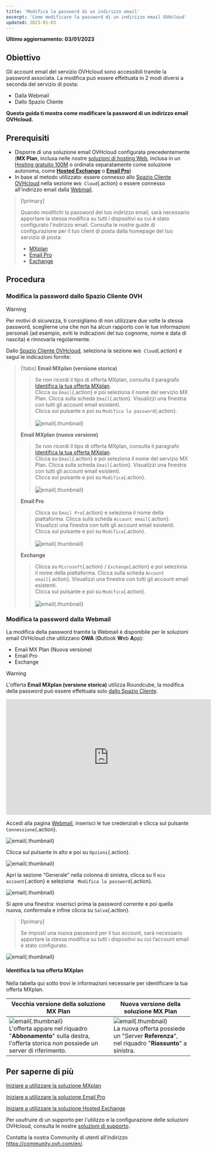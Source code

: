 ```yaml
---
title: 'Modifica la password di un indirizzo email'
excerpt: 'Come modificare la password di un indirizzo email OVHcloud'
updated: 2023-01-03
---
```


**Ultimo aggiornamento: 03/01/2023**

## Obiettivo

Gli account email del servizio OVHcloud sono accessibili tramite la password associata. La modifica può essere effettuata in 2 modi diversi a seconda del servizio di posta:

- Dalla Webmail
- Dallo Spazio Cliente

**Questa guida ti mostra come modificare la password di un indirizzo email OVHcloud.**

## Prerequisiti

- Disporre di una soluzione email OVHcloud configurata precedentemente (**MX Plan**, inclusa nelle nostre [soluzioni di hosting Web](https://www.ovhcloud.com/it/web-hosting/), inclusa in un [Hosting gratuito 100M](https://www.ovhcloud.com/it/domains/free-web-hosting/) o ordinata separatamente come soluzione autonoma, come [**Hosted Exchange**](https://www.ovhcloud.com/it/emails/hosted-exchange/) o [**Email Pro**](https://www.ovhcloud.com/it/emails/email-pro/))
- In base al metodo utilizzato: essere connesso allo [Spazio Cliente OVHcloud](https://www.ovh.com/auth/?action=gotomanager&from=https://www.ovh.it/&ovhSubsidiary=it) nella sezione `Web Cloud`{.action} o essere connesso all'indirizzo email dalla [Webmail](https://www.ovhcloud.com/it/mail/).

> [!primary]
>
> Quando modifichi la password del tuo indirizzo email, sarà necessario apportare la stessa modifica su tutti i dispositivi su cui è stato configurato l'indirizzo email. Consulta le nostre guide di configurazione per il tuo client di posta dalla homepage del tuo servizio di posta:
>
> - [MXplan](/products/web-cloud-email-collaborative-solutions-mx-plan)
> - [Email Pro](/products/web-cloud-email-collaborative-solutions-email-pro)
> - [Exchange](/products/web-cloud-email-collaborative-solutions-microsoft-exchange)
>

## Procedura

### Modifica la password dallo Spazio Cliente OVH <a name="controlpanel"></a>

> [!warning]
> Per motivi di sicurezza, ti consigliamo di non utilizzare due volte la stessa password, sceglierne una che non ha alcun rapporto con le tue informazioni personali (ad esempio, eviti le indicazioni del tuo cognome, nome e data di nascita) e rinnovarla regolarmente.

Dallo [Spazio Cliente OVHcloud](https://www.ovh.com/auth/?action=gotomanager&from=https://www.ovh.it/&ovhSubsidiary=it), seleziona la sezione `Web Cloud`{.action} e segui le indicazioni fornite:

> [!tabs]
> **Email MXplan (versione storica)**
>>
>> Se non ricordi il tipo di offerta MXplan, consulta il paragrafo [Identifica la tua offerta MXplan](#whichmxplan).<br>
>> Clicca su `Email`{.action} e poi seleziona il nome del servizio MX Plan. Clicca sulla scheda `Email`{.action}. Visualizzi una finestra con tutti gli account email esistenti. <br>
>> Clicca sul pulsante <i class="icons-ellipsis icons-border-rounded icons-masterbrand-blue"></i> e poi su `Modifica la password`{.action}.<br><br>
>>![email](images/email-password-mxplan-legacy01.png){.thumbnail}<br>
>>
> **Email MXplan (nuova versione)**
>>
>> Se non ricordi il tipo di offerta MXplan, consulta il paragrafo [Identifica la tua offerta MXplan](#whichmxplan).<br>
>> Clicca su `Email`{.action} e poi seleziona il nome del servizio MX Plan. Clicca sulla scheda `Email`{.action}. Visualizzi una finestra con tutti gli account email esistenti. <br>
>> Clicca sul pulsante <i class="icons-ellipsis icons-border-rounded icons-masterbrand-blue"></i> e poi su `Modifica`{.action}.<br><br>
>>![email](images/email-password-mxplan-new01.png){.thumbnail}<br>
>>
> **Email Pro**
>>
>> Clicca su `Email Pro`{.action} e seleziona il nome della piattaforma. Clicca sulla scheda `Account email`{.action}. Visualizzi una finestra con tutti gli account email esistenti.<br>
>> Clicca sul pulsante <i class="icons-ellipsis icons-border-rounded icons-masterbrand-blue"></i> e poi su `Modifica`{.action}.<br><br>
>>![email](images/email-password-emailpro01.png){.thumbnail}<br>
>>
> **Exchange**
>>
>> Clicca su `Microsoft`{.action} / `Exchange`{.action} e poi seleziona il nome della piattaforma. Clicca sulla scheda `Account email`{.action}. Visualizzi una finestra con tutti gli account email esistenti.<br>
>> Clicca sul pulsante <i class="icons-ellipsis icons-border-rounded icons-masterbrand-blue"></i> e poi su `Modifica`{.action}.<br><br>
>>![email](images/email-password-exchange01.png){.thumbnail}<br>
>>

### Modifica la password dalla Webmail

La modifica della password tramite la Webmail è disponibile per le soluzioni email OVHcloud che utilizzano **OWA** (**O**utlook **W**eb **A**pp):

- Email MX Plan (Nuova versione)
- Email Pro
- Exchange

> [!warning]
>
> L'offerta **Email MXplan (versione storica)** utilizza Roundcube, la modifica della password può essere effettuata solo [dallo Spazio Cliente](#controlpanel).
>

<iframe width="560" height="315" src="https://www.youtube-nocookie.com/embed/msmUN7cLSNI" title="YouTube video player" frameborder="0" allow="accelerometer; autoplay; clipboard-write; encrypted-media; gyroscope; picture-in-picture" allowfullscreen></iframe>

Accedi alla pagina [Webmail](https://www.ovhcloud.com/it/mail/), inserisci le tue credenziali e clicca sul pulsante `Connessione`{.action}. 

![email](images/mxplan-password-new-step2.png){.thumbnail}

Clicca sul pulsante <i class="icons-gear-concept icons-masterbrand-blue"></i>in alto e poi su `Opzioni`{.action}.

![email](images/mxplan-password-new-step3.png){.thumbnail}

Apri la sezione “Generale” nella colonna di sinistra, clicca su Il `mio account`{.action} e seleziona ` Modifica la password`{.action}.

![email](images/mxplan-password-new-step4.png){.thumbnail}

Si apre una finestra: inserisci prima la password corrente e poi quella nuova, confermala e infine clicca su `Salva`{.action}.

> [!primary]
>
> Se imposti una nuova password per il tuo account, sarà necessario apportare la stessa modifica su tutti i dispositivi su cui l’account email è stato configurato.
>

![email](images/mxplan-password-new-step5.png){.thumbnail}

#### Identifica la tua offerta MXplan <a name="whichmxplan"></a>

Nella tabella qui sotto trovi le informazioni necessarie per identificare la tua offerta MXplan.

|Vecchia versione della soluzione MX Plan|Nuova versione della soluzione MX Plan|
|---|---|
|![email](images/mxplan-starter-legacy-step1.png){.thumbnail}<br> L'offerta appare nel riquadro "**Abbonamento**" sulla destra, l'offerta storica *non* possiede un server di riferimento.|![email](images/mxplan-starter-new-step1.png){.thumbnail}<br>La nuova offerta possiede un "Server **Referenza**", nel riquadro "**Riassunto**" a sinistra.|

## Per saperne di più

[Iniziare a utilizzare la soluzione MXplan](/pages/web_cloud/email_and_collaborative_solutions/mx_plan/email_generalities)

[Iniziare a utilizzare la soluzione Email Pro](/pages/web_cloud/email_and_collaborative_solutions/email_pro/first_config)

[Iniziare a utilizzare la soluzione Hosted Exchange](/pages/web_cloud/email_and_collaborative_solutions/microsoft_exchange/exchange_starting_hosted)

Per usufruire di un supporto per l'utilizzo e la configurazione delle soluzioni OVHcloud, consulta le nostre [soluzioni di supporto](https://www.ovhcloud.com/it/support-levels/).

Contatta la nostra Community di utenti all’indirizzo <https://community.ovh.com/en/>.
